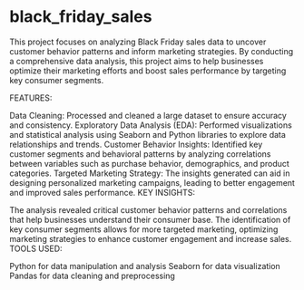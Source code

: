 # black_friday_sales
This project focuses on analyzing Black Friday sales data to uncover customer behavior patterns and inform marketing strategies. By conducting a comprehensive data analysis, this project aims to help businesses optimize their marketing efforts and boost sales performance by targeting key consumer segments.

FEATURES:


Data Cleaning: Processed and cleaned a large dataset to ensure accuracy and consistency.
Exploratory Data Analysis (EDA): Performed visualizations and statistical analysis using Seaborn and Python libraries to explore data relationships and trends.
Customer Behavior Insights: Identified key customer segments and behavioral patterns by analyzing correlations between variables such as purchase behavior, demographics, and product categories.
Targeted Marketing Strategy: The insights generated can aid in designing personalized marketing campaigns, leading to better engagement and improved sales performance.
KEY INSIGHTS:


The analysis revealed critical customer behavior patterns and correlations that help businesses understand their consumer base.
The identification of key consumer segments allows for more targeted marketing, optimizing marketing strategies to enhance customer engagement and increase sales.
TOOLS USED:


Python for data manipulation and analysis
Seaborn for data visualization
Pandas for data cleaning and preprocessing
